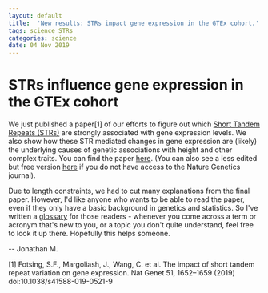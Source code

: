 ```yaml
---
layout: default
title:  'New results: STRs impact gene expression in the GTEx cohort.'
tags: science STRs
categories: science
date: 04 Nov 2019
---
```


# STRs influence gene expression in the GTEx cohort

We just published a paper[1] of our efforts to figure out which 
[Short Tandem Repeats (STRs)](https://en.wikipedia.org/wiki/Microsatellite)
are strongly associated with gene expression levels. We also show how these STR mediated 
changes in gene expression are (likely) the underlying causes of genetic associations with height 
and other complex traits. You can find the paper [here](https://www.nature.com/articles/s41588-019-0521-9). (You can also 
see a less edited but free version [here](https://www.biorxiv.org/content/10.1101/495226v2) if you do not have access to the Nature 
Genetics journal).

Due to length constraints, we had to cut many explanations from the final paper. However, I'd like
anyone who wants to be able to read the paper, even if they only have a basic background in genetics
and statistics. So I've written a [glossary](https://docs.google.com/document/d/1r-UzcQiRFtoJvObUIP8cPyHO3E1gkQG3DmlmgnEp1y8/edit)
for those readers - whenever you come across a term or acronym that's new to you, or a topic you don't quite understand,
feel free to look it up there. Hopefully this helps someone.

-- Jonathan M.

[1] Fotsing, S.F., Margoliash, J., Wang, C. et al. 
The impact of short tandem repeat variation on gene expression. 
Nat Genet 51, 1652–1659 (2019) doi:10.1038/s41588-019-0521-9


